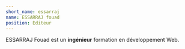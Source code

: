 ```yaml
---
short_name: essarraj
name: ESSARRAJ fouad
position: Éditeur
---
```

ESSARRAJ Fouad est un **ingénieur** formation en développement Web.